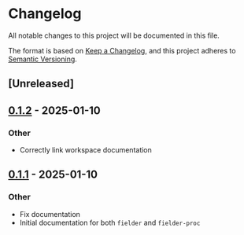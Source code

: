 # Changelog

All notable changes to this project will be documented in this file.

The format is based on [Keep a Changelog](https://keepachangelog.com/en/1.0.0/),
and this project adheres to [Semantic Versioning](https://semver.org/spec/v2.0.0.html).

## [Unreleased]

## [0.1.2](https://github.com/jack-weilage/fielder/compare/fielder-v0.1.1...fielder-v0.1.2) - 2025-01-10

### Other

- Correctly link workspace documentation

## [0.1.1](https://github.com/jack-weilage/fielder/compare/fielder-v0.1.0...fielder-v0.1.1) - 2025-01-10

### Other

- Fix documentation
- Initial documentation for both `fielder` and `fielder-proc`
